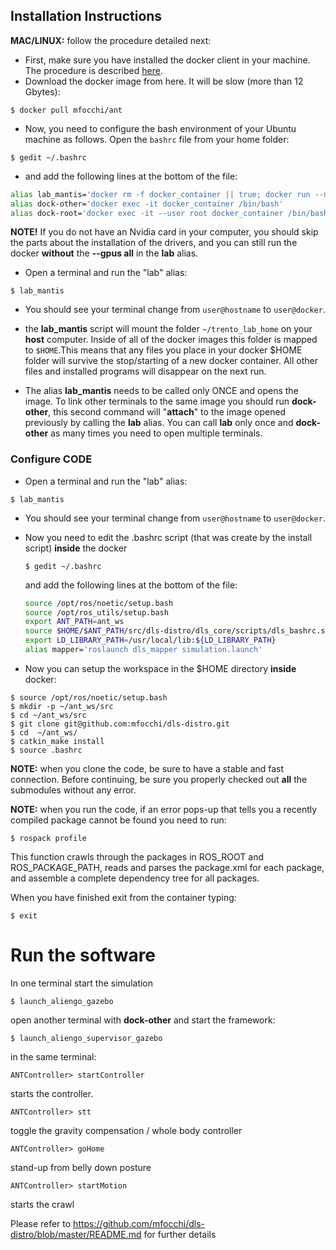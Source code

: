 ## Installation Instructions

**MAC/LINUX:** follow the procedure detailed next:

-  First, make sure you have installed the docker client in your machine. The procedure is described  [here](https://github.com/mfocchi/lab-docker/blob/master/install_docker.md).
-  Download the docker image from here. It will be slow (more than 12 Gbytes): 

```
$ docker pull mfocchi/ant
```

- Now, you need to configure the bash environment of your Ubuntu machine as follows. Open the `bashrc` file from your home folder:


```
$ gedit ~/.bashrc
```
-  and add the following lines at the bottom of the file:

```bash
alias lab_mantis='docker rm -f docker_container || true; docker run --name docker_container --gpus all  --user $(id -u):$(id -g)  --workdir="/home/$USER" --volume="/etc/group:/etc/group:ro"   --volume="/etc/shadow:/etc/shadow:ro"  --volume="/etc/passwd:/etc/passwd:ro" --device=/dev/dri:/dev/dri  -e "QT_X11_NO_MITSHM=1" --network=host --hostname=docker -it  --volume "/tmp/.X11-unix:/tmp/.X11-unix:rw" --volume $HOME/mantis_home:$HOME --env=HOME --env=USER  --privileged  -e SHELL --env="DISPLAY=$DISPLAY" --shm-size 2g --rm  --entrypoint /bin/bash mfocchi/ant'
alias dock-other='docker exec -it docker_container /bin/bash'
alias dock-root='docker exec -it --user root docker_container /bin/bash'
```

**NOTE!** If you do not have an Nvidia card in your computer, you should skip the parts about the installation of the drivers, and you can still run the docker **without** the **--gpus all** in the **lab** alias.

- Open a terminal and run the "lab" alias:

```
$ lab_mantis
```

- You should see your terminal change from `user@hostname` to `user@docker`. 

-  the **lab_mantis** script will mount the folder `~/trento_lab_home` on your **host** computer. Inside of all of the docker images this folder is mapped to `$HOME`.This means that any files you place in your docker $HOME folder will survive the stop/starting of a new docker container. All other files and installed programs will disappear on the next run.
- The alias **lab_mantis** needs to be called only ONCE and opens the image. To link other terminals to the same image you should run **dock-other**, this second command will "**attach**" to the image opened previously by calling the **lab** alias.  You can call **lab** only once and **dock-other** as many times you need to open multiple terminals.



### Configure CODE

- Open a terminal and run the "lab" alias:
```
$ lab_mantis
```
- You should see your terminal change from `user@hostname` to `user@docker`. 

- Now you need to edit the .bashrc script (that was create by the install script) **inside** the docker

  ```
  $ gedit ~/.bashrc
  ```

  and add the following lines at the bottom of the file:

  ```bash
  source /opt/ros/noetic/setup.bash
  source /opt/ros_utils/setup.bash
  export ANT_PATH=ant_ws
  source $HOME/$ANT_PATH/src/dls-distro/dls_core/scripts/dls_bashrc.sh $ANT_PATH
  export LD_LIBRARY_PATH=/usr/local/lib:${LD_LIBRARY_PATH}
  alias mapper='roslaunch dls_mapper simulation.launch'
  ```

- Now you can setup the workspace in the $HOME directory **inside** docker:
```
$ source /opt/ros/noetic/setup.bash
$ mkdir -p ~/ant_ws/src
$ cd ~/ant_ws/src
$ git clone git@github.com:mfocchi/dls-distro.git
$ cd  ~/ant_ws/
$ catkin_make install
$ source .bashrc
```

**NOTE:**  when you clone the code, be sure to have a stable and fast connection. Before continuing, be sure you properly checked out **all** the submodules without any error.

**NOTE:**  when you run the code, if an error pops-up that tells you a recently compiled package cannot be found you need to run:

```
$ rospack profile
```

This function crawls through the packages in ROS_ROOT  and ROS_PACKAGE_PATH, reads and parses  the package.xml for each package, and  assemble a complete dependency tree  for all packages.

When you have finished exit from the container typing:  

```
$ exit
```

# Run the software

In one terminal start the simulation

```
$ launch_aliengo_gazebo
```

open another terminal with **dock-other** and start the framework:

```
$ launch_aliengo_supervisor_gazebo
```

in the same terminal:

```
ANTController> startController
```

starts the controller. 

```
ANTController> stt	
```

toggle the gravity compensation / whole body controller

```
ANTController> goHome
```

stand-up from belly down posture

```
ANTController> startMotion		
```

starts the crawl

Please refer to https://github.com/mfocchi/dls-distro/blob/master/README.md for further details



